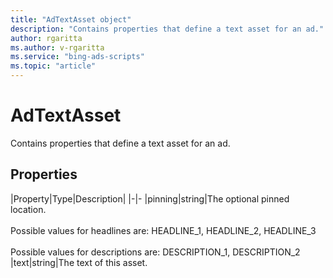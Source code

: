 ```yaml
---
title: "AdTextAsset object"
description: "Contains properties that define a text asset for an ad."
author: rgaritta
ms.author: v-rgaritta
ms.service: "bing-ads-scripts"
ms.topic: "article"
---
```


# AdTextAsset

Contains properties that define a text asset for an ad.

## Properties

|Property|Type|Description|
|-|-
|pinning|string|The optional pinned location.<br/><br/>Possible values for headlines are: HEADLINE_1, HEADLINE_2, HEADLINE_3<br/><br/>Possible values for descriptions are: DESCRIPTION_1, DESCRIPTION_2
|text|string|The text of this asset.

